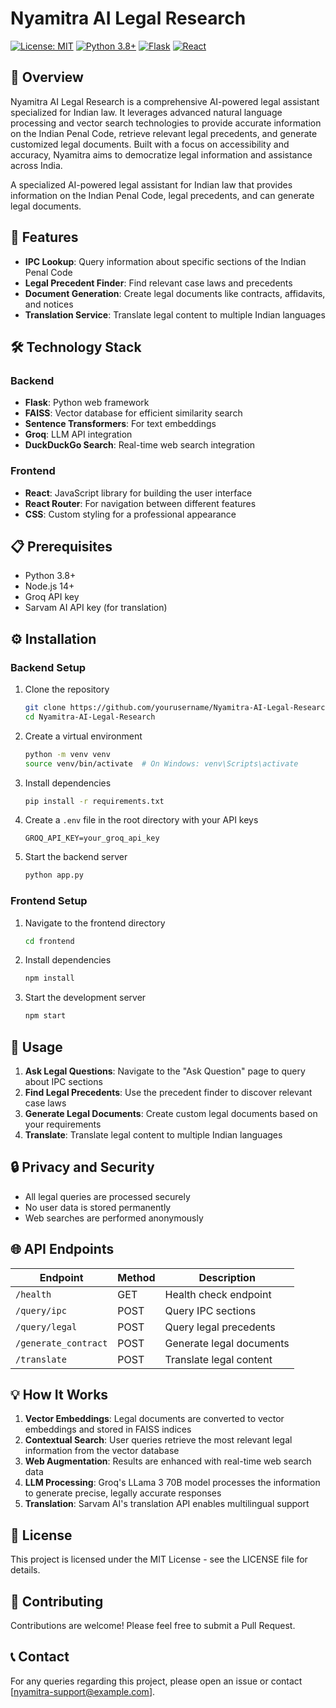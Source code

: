 # Nyamitra AI Legal Research

[![License: MIT](https://img.shields.io/badge/License-MIT-yellow.svg)](https://opensource.org/licenses/MIT)
[![Python 3.8+](https://img.shields.io/badge/python-3.8+-blue.svg)](https://www.python.org/downloads/)
[![Flask](https://img.shields.io/badge/Flask-2.0+-green.svg)](https://flask.palletsprojects.com/)
[![React](https://img.shields.io/badge/React-17.0+-61DAFB.svg)](https://reactjs.org/)

## 📑 Overview

Nyamitra AI Legal Research is a comprehensive AI-powered legal assistant specialized for Indian law. It leverages advanced natural language processing and vector search technologies to provide accurate information on the Indian Penal Code, retrieve relevant legal precedents, and generate customized legal documents. Built with a focus on accessibility and accuracy, Nyamitra aims to democratize legal information and assistance across India.

A specialized AI-powered legal assistant for Indian law that provides information on the Indian Penal Code, legal precedents, and can generate legal documents.

## 🌟 Features

- **IPC Lookup**: Query information about specific sections of the Indian Penal Code
- **Legal Precedent Finder**: Find relevant case laws and precedents
- **Document Generation**: Create legal documents like contracts, affidavits, and notices
- **Translation Service**: Translate legal content to multiple Indian languages

## 🛠️ Technology Stack

### Backend

- **Flask**: Python web framework
- **FAISS**: Vector database for efficient similarity search
- **Sentence Transformers**: For text embeddings
- **Groq**: LLM API integration
- **DuckDuckGo Search**: Real-time web search integration

### Frontend

- **React**: JavaScript library for building the user interface
- **React Router**: For navigation between different features
- **CSS**: Custom styling for a professional appearance

## 📋 Prerequisites

- Python 3.8+
- Node.js 14+
- Groq API key
- Sarvam AI API key (for translation)

## ⚙️ Installation

### Backend Setup

1. Clone the repository

   ```bash
   git clone https://github.com/yourusername/Nyamitra-AI-Legal-Research.git
   cd Nyamitra-AI-Legal-Research
   ```

2. Create a virtual environment

   ```bash
   python -m venv venv
   source venv/bin/activate  # On Windows: venv\Scripts\activate
   ```

3. Install dependencies

   ```bash
   pip install -r requirements.txt
   ```

4. Create a `.env` file in the root directory with your API keys

   ```env
   GROQ_API_KEY=your_groq_api_key
   ```

5. Start the backend server

   ```bash
   python app.py
   ```

### Frontend Setup

1. Navigate to the frontend directory

   ```bash
   cd frontend
   ```

2. Install dependencies

   ```bash
   npm install
   ```

3. Start the development server

   ```bash
   npm start
   ```

## 🚀 Usage

1. **Ask Legal Questions**: Navigate to the "Ask Question" page to query about IPC sections
2. **Find Legal Precedents**: Use the precedent finder to discover relevant case laws
3. **Generate Legal Documents**: Create custom legal documents based on your requirements
4. **Translate**: Translate legal content to multiple Indian languages

## 🔒 Privacy and Security

- All legal queries are processed securely
- No user data is stored permanently
- Web searches are performed anonymously

## 🌐 API Endpoints

| Endpoint | Method | Description |
|----------|--------|-------------|
| `/health` | GET | Health check endpoint |
| `/query/ipc` | POST | Query IPC sections |
| `/query/legal` | POST | Query legal precedents |
| `/generate_contract` | POST | Generate legal documents |
| `/translate` | POST | Translate legal content |

## 💡 How It Works

1. **Vector Embeddings**: Legal documents are converted to vector embeddings and stored in FAISS indices
2. **Contextual Search**: User queries retrieve the most relevant legal information from the vector database
3. **Web Augmentation**: Results are enhanced with real-time web search data
4. **LLM Processing**: Groq's LLama 3 70B model processes the information to generate precise, legally accurate responses
5. **Translation**: Sarvam AI's translation API enables multilingual support

## 📄 License

This project is licensed under the MIT License - see the LICENSE file for details.

## 🤝 Contributing

Contributions are welcome! Please feel free to submit a Pull Request.

## 📞 Contact

For any queries regarding this project, please open an issue or contact [nyamitra-support@example.com].